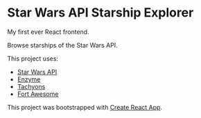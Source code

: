 # Star Wars API Starship Explorer

My first ever React frontend.

Browse starships of the Star Wars API.

This project uses:
- [Star Wars API](https://swapi.co/about)
- [Enzyme](https://airbnb.io/enzyme/)
- [Tachyons](http://tachyons.io/)
- [Fort Awesome](https://fortawesome.com/)

This project was bootstrapped with [Create React App](https://github.com/facebookincubator/create-react-app).